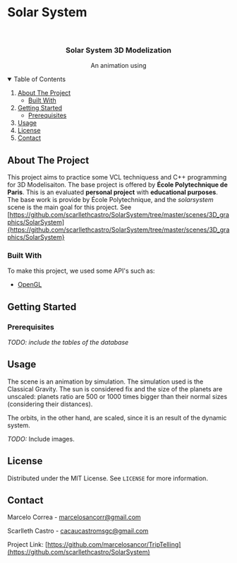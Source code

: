 # Solar System


<!-- PROJECT LOGO -->
<br />
<p align="center">
  <h3 align="center">Solar System 3D Modelization</h3>
  <p align="center">
    An animation using 
  </p>
</p>



<!-- TABLE OF CONTENTS -->
<details open="open">
  <summary>Table of Contents</summary>
  <ol>
    <li>
      <a href="#about-the-project">About The Project</a>
      <ul>
        <li><a href="#built-with">Built With</a></li>
      </ul>
    </li>
    <li>
      <a href="#getting-started">Getting Started</a>
      <ul>
        <li><a href="#prerequisites">Prerequisites</a></li>
      </ul>
    </li>
    <li><a href="#usage">Usage</a></li>
    <li><a href="#license">License</a></li>
    <li><a href="#contact">Contact</a></li>
  </ol>
</details>



<!-- ABOUT THE PROJECT -->
## About The Project

This project aims to practice some VCL techniquess and C++ programming for 3D Modelisaiton. The base project is offered by __École Polytechnique de Paris__. This is an evaluated __personal project__ with __educational purposes__.
The base work is provide by École Polytechnique, and the _solarsystem_ scene is the main goal for this project. 
See [https://github.com/scarllethcastro/SolarSystem/tree/master/scenes/3D_graphics/SolarSystem]{https://github.com/scarllethcastro/SolarSystem/tree/master/scenes/3D_graphics/SolarSystem}

### Built With
To make this project, we used some API's such as:
* [OpenGL](https://www.opengl.org/)

<!-- GETTING STARTED -->
## Getting Started


### Prerequisites
_TODO: include the tables of the database_ 


<!-- USAGE EXAMPLES -->
## Usage
The scene is an animation by simulation. The simulation used is the Classical Gravity. The sun is considered fix and the size of the planets are unscaled: planets ratio are 500 or 1000 times bigger than their normal sizes (considering their distances). 

The orbits, in the other hand, are scaled, since it is an result of the dynamic system.

_TODO:_ Include images.

<!-- LICENSE -->
## License

Distributed under the MIT License. See `LICENSE` for more information.



<!-- CONTACT -->
## Contact
Marcelo Correa - marcelosancorr@gmail.com

Scarlleth Castro - cacaucastromsgc@gmail.com

Project Link: [https://github.com/marcelosancor/TripTelling](https://github.com/scarllethcastro/SolarSystem)
